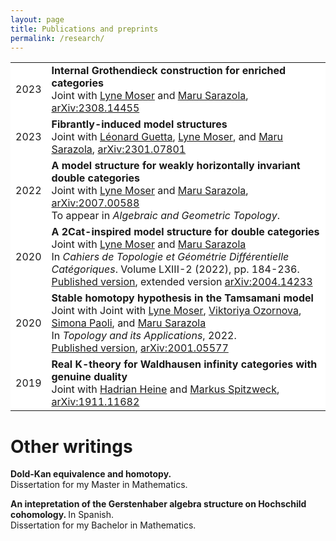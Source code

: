 ```yaml
---
layout: page
title: Publications and preprints
permalink: /research/
---
```


<style>
  .no-border, .no-border td, .no-border th {
    border: none;
      background-color: white;
  }
  table {
   border-collapse: collapse;
}

table tr, table td, table th {
   border: none;
}
</style>
<style>
.right-justify {
  text-align: right;
}
</style>

<table class="no-border">
  <tr>
    <td>2023</td>
    <td><b>Internal Grothendieck construction for enriched categories</b><br>
      Joint with <a href="https://lynemoser.com/">Lyne Moser</a> and <a href="https://sites.google.com/view/msarazola/home">Maru Sarazola</a>, <a href="https://arxiv.org/abs/2308.14455">arXiv:2308.14455</a>
    </td>
  </tr>
  <tr>
    <td>2023</td>
    <td><b>Fibrantly-induced model structures</b><br>
      Joint with <a href="https://leoguetta.github.io/">Léonard Guetta</a>, <a href="https://lynemoser.com/">Lyne Moser</a>, and <a href="https://sites.google.com/view/msarazola/home">Maru Sarazola</a>, <a href="https://arxiv.org/abs/2301.07801">arXiv:2301.07801</a>
    </td>
  </tr>
  <tr>
    <td>2022</td>
    <td><b>A model structure for weakly horizontally invariant double categories</b><br>
    Joint with <a href="https://lynemoser.com/">Lyne Moser</a> and <a href="https://sites.google.com/view/msarazola/home">Maru Sarazola</a>, <a href="https://arxiv.org/abs/2007.00588">arXiv:2007.00588</a><br>
    To appear in <i>Algebraic and Geometric Topology</i>.</td>
  </tr>
  <tr>
    <td>2020</td>
    <td><b>A 2Cat-inspired model structure for double categories</b><br>
    Joint with <a href="https://lynemoser.com/">Lyne Moser</a> and <a href="https://sites.google.com/view/msarazola/home">Maru Sarazola</a><br>
    In <i>Cahiers de Topologie et Géométrie Différentielle Catégoriques</i>. Volume LXIII-2 (2022), pp. 184-236.<br>
    <a href="http://cahierstgdc.com/wp-content/uploads/2022/04/MoserSarazolaVerdugo-LXIII-2.pdf">Published version</a>, extended version <a href="https://arxiv.org/abs/2004.14233">arXiv:2004.14233</a></td>
  </tr>
  
  <tr>
    <td>2020</td>
    <td><b>Stable homotopy hypothesis in the Tamsamani model</b><br>
    Joint with Joint with <a href="https://lynemoser.com/">Lyne Moser</a>, <a href="https://people.mpim-bonn.mpg.de/viktoriya.ozornova/">Viktoriya Ozornova</a>, <a href="https://sites.google.com/view/simona-paoli-webpage">Simona Paoli</a>, and <a href="https://sites.google.com/view/msarazola/home">Maru Sarazola</a><br>
    In <i>Topology and its Applications</i>, 2022. <br>
    <a href="https://www.sciencedirect.com/science/article/abs/pii/S0166864122001080?via%3Dihub">Published version</a>, <a href="https://arxiv.org/abs/2001.05577">arXiv:2001.05577</a></td>
  </tr>
  
   <tr>
    <td>2019</td>
    <td><b>Real K-theory for Waldhausen infinity categories with genuine duality</b><br>
      Joint with <a href="https://people.epfl.ch/hadrian.heine?lang=en">Hadrian Heine</a> and <a href="https://www.mathematik.uni-osnabrueck.de/forschung/ag_topologie_und_geometrie/spitzweck_markus.html">Markus Spitzweck</a>, <a href="https://arxiv.org/abs/1911.11682">arXiv:1911.11682</a>
    </td>
  </tr>
</table>

# Other writings

<b> Dold-Kan equivalence and homotopy. </b><br>
Dissertation for my Master in Mathematics.<br>

<b>An intepretation of the Gerstenhaber algebra structure on Hochschild cohomology. </b> In Spanish.<br>
Dissertation for my Bachelor in Mathematics.<br>


<!--
### Step 1) Fork Reverie to your User Repository

Fork [this repository](https://github.com/amitmerchant1990/reverie), then rename the repository to `yourgithubusername.github.io`.

Alternatively, you can use [Use this template](https://github.com/amitmerchant1990/reverie/generate) button if you want to create a repository with a clean commit history which will use Reverie as a template.

Your Jekyll blog will often be viewable immediately at <https://yourgithubusername.github.io> (if it's not, you can often force it to build by completing step 2)

### Step 2) Customize and view your site

Enter your site name, description, avatar and many other options by editing the `_config.yml` file. You can easily turn on Google Analytics tracking, Disqus commenting and social icons here.

Making a change to `_config.yml` (or any file in your repository) will force GitHub Pages to rebuild your site with jekyll. Your rebuilt site will be viewable a few seconds later at <https://yourgithubusername.github.io> - if not, give it ten minutes as GitHub suggests and it'll appear soon.

### Step 3) Publish your first blog post

Create a new file called `/_posts/2019-2-13-Hello-World.md` to publish your first blog post. That's all you need to do to publish your first blog post! This [Markdown Cheatsheet](https://github.com/adam-p/markdown-here/wiki/Markdown-Cheatsheet) might come in handy while writing the posts.

> You can add additional posts in the browser on GitHub.com too! Just hit the <kbd>Create new file</kbd> button in `/_posts/` to create new content. Just make sure to include the [front-matter](http://jekyllrb.com/docs/frontmatter/) block at the top of each new blog post and make sure the post's filename is in this format: year-month-day-title.md

## Using Categories in Reverie

You can categorize your content based on `categories` in Reverie. For this, you just need to add `categories` in front matter like below:

For adding single category:

```md
categories: JavaScript
```

For adding multiple categories:

```md
categories: [PHP, Laravel]
```

The contegorized content can be shown over this URL: <https://yourgithubusername.github.io/categories/>

## RSS

The generated [RSS feed](https://en.wikipedia.org/wiki/RSS) of your blog can be found at <https://yourgithubusername.github.io/feed>. You can see the example RSS feed over [here](https://www.amitmerchant.com/reverie/feed).

## Sitemap

The generated sitemap of your blog can be found at <https://yourgithubusername.github.io/sitemap>. You can see the example sitemap feed over [here](https://www.amitmerchant.com/reverie/sitemap).

-->
